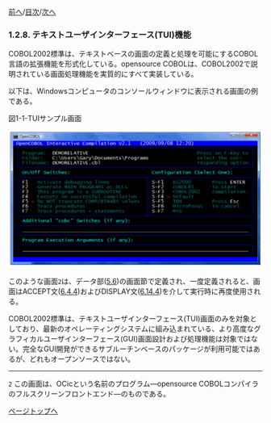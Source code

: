 <!--navi start1-->
[前へ](1-2-7.md)/[目次](https://momoko-yokogawa.github.io/opensourcecobol.github.io/markdown/TOC.html)/[次へ](1-3.md)
<!--navi end1-->
### 1.2.8. テキストユーザインターフェース(TUI)機能

COBOL2002標準は、テキストベースの画面の定義と処理を可能にするCOBOL言語の拡張機能を形式化している。opensource COBOLは、COBOL2002で説明されている画面処理機能を実質的にすべて実装している。

以下は、Windowsコンピュータのコンソールウィンドウに表示される画面の例である。

図1-1-TUIサンプル画面

![alt text](Image/1-1.png)

このような画面`2`は、データ部([5.6](5-6.md))の画面節で定義され、一度定義されると、画面はACCEPT文([6.4.4](6-4-4.md))およびDISPLAY文([6.14.4](6-14-4.md))を介して実行時に再度使用される。

COBOL2002標準は、テキストユーザインターフェース(TUI)画面のみを対象としており、最新のオペレーティングシステムに組み込まれている、より高度なグラフィカルユーザインターフェース(GUI)画面設計および処理機能は対象ではない。完全なGUI開発ができるサブルーチンベースのパッケージが利用可能ではあるが、どれもオープンソースではない。

---

`2` この画面は、OCicという名前のプログラム―opensource COBOLコンパイラのフルスクリーンフロントエンド―のものである。

<!--navi start2-->

[ページトップへ](1-2-8.md)
<!--navi end2-->
